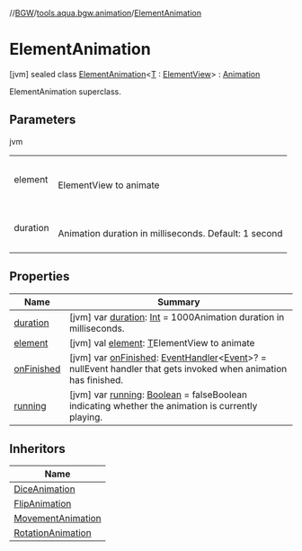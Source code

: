 //[BGW](../../../index.md)/[tools.aqua.bgw.animation](../index.md)/[ElementAnimation](index.md)



# ElementAnimation  
 [jvm] sealed class [ElementAnimation](index.md)<[T](index.md) : [ElementView](../../tools.aqua.bgw.elements/-element-view/index.md)> : [Animation](../-animation/index.md)

ElementAnimation superclass.

   


## Parameters  
  
jvm  
  
| | |
|---|---|
| <a name="tools.aqua.bgw.animation/ElementAnimation///PointingToDeclaration/"></a>element| <a name="tools.aqua.bgw.animation/ElementAnimation///PointingToDeclaration/"></a><br><br>ElementView to animate<br><br>|
| <a name="tools.aqua.bgw.animation/ElementAnimation///PointingToDeclaration/"></a>duration| <a name="tools.aqua.bgw.animation/ElementAnimation///PointingToDeclaration/"></a><br><br>Animation duration in milliseconds. Default: 1 second<br><br>|
  


## Properties  
  
|  Name |  Summary | 
|---|---|
| <a name="tools.aqua.bgw.animation/ElementAnimation/duration/#/PointingToDeclaration/"></a>[duration](index.md#1362376584%2FProperties%2F-1902411840)| <a name="tools.aqua.bgw.animation/ElementAnimation/duration/#/PointingToDeclaration/"></a> [jvm] var [duration](index.md#1362376584%2FProperties%2F-1902411840): [Int](https://kotlinlang.org/api/latest/jvm/stdlib/kotlin/-int/index.html) = 1000Animation duration in milliseconds.   <br>|
| <a name="tools.aqua.bgw.animation/ElementAnimation/element/#/PointingToDeclaration/"></a>[element](element.md)| <a name="tools.aqua.bgw.animation/ElementAnimation/element/#/PointingToDeclaration/"></a> [jvm] val [element](element.md): [T](index.md)ElementView to animate   <br>|
| <a name="tools.aqua.bgw.animation/ElementAnimation/onFinished/#/PointingToDeclaration/"></a>[onFinished](index.md#620939403%2FProperties%2F-1902411840)| <a name="tools.aqua.bgw.animation/ElementAnimation/onFinished/#/PointingToDeclaration/"></a> [jvm] var [onFinished](index.md#620939403%2FProperties%2F-1902411840): [EventHandler](../../tools.aqua.bgw.event/-event-handler/index.md)<[Event](../../tools.aqua.bgw.event/-event/index.md)>? = nullEvent handler that gets invoked when animation has finished.   <br>|
| <a name="tools.aqua.bgw.animation/ElementAnimation/running/#/PointingToDeclaration/"></a>[running](index.md#-1424906209%2FProperties%2F-1902411840)| <a name="tools.aqua.bgw.animation/ElementAnimation/running/#/PointingToDeclaration/"></a> [jvm] var [running](index.md#-1424906209%2FProperties%2F-1902411840): [Boolean](https://kotlinlang.org/api/latest/jvm/stdlib/kotlin/-boolean/index.html) = falseBoolean indicating whether the animation is currently playing.   <br>|


## Inheritors  
  
|  Name | 
|---|
| <a name="tools.aqua.bgw.animation/DiceAnimation///PointingToDeclaration/"></a>[DiceAnimation](../-dice-animation/index.md)|
| <a name="tools.aqua.bgw.animation/FlipAnimation///PointingToDeclaration/"></a>[FlipAnimation](../-flip-animation/index.md)|
| <a name="tools.aqua.bgw.animation/MovementAnimation///PointingToDeclaration/"></a>[MovementAnimation](../-movement-animation/index.md)|
| <a name="tools.aqua.bgw.animation/RotationAnimation///PointingToDeclaration/"></a>[RotationAnimation](../-rotation-animation/index.md)|

